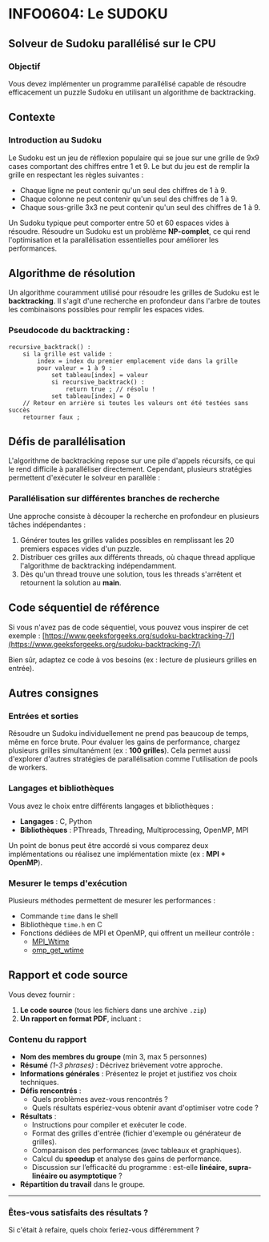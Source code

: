 # INFO0604: Le SUDOKU
## Solveur de Sudoku parallélisé sur le CPU

### Objectif
Vous devez implémenter un programme parallélisé capable de résoudre efficacement un puzzle Sudoku en utilisant un algorithme de backtracking.

## Contexte

### Introduction au Sudoku
Le Sudoku est un jeu de réflexion populaire qui se joue sur une grille de 9x9 cases comportant des chiffres entre 1 et 9. Le but du jeu est de remplir la grille en respectant les règles suivantes :
- Chaque ligne ne peut contenir qu'un seul des chiffres de 1 à 9.
- Chaque colonne ne peut contenir qu'un seul des chiffres de 1 à 9.
- Chaque sous-grille 3x3 ne peut contenir qu'un seul des chiffres de 1 à 9.

Un Sudoku typique peut comporter entre 50 et 60 espaces vides à résoudre. Résoudre un Sudoku est un problème **NP-complet**, ce qui rend l'optimisation et la parallélisation essentielles pour améliorer les performances.

## Algorithme de résolution

Un algorithme couramment utilisé pour résoudre les grilles de Sudoku est le **backtracking**. Il s'agit d'une recherche en profondeur dans l'arbre de toutes les combinaisons possibles pour remplir les espaces vides.

### Pseudocode du backtracking :
```pseudo
recursive_backtrack() :
    si la grille est valide :
        index = index du premier emplacement vide dans la grille
        pour valeur = 1 à 9 :
            set tableau[index] = valeur
            si recursive_backtrack() :
                return true ; // résolu !
            set tableau[index] = 0
    // Retour en arrière si toutes les valeurs ont été testées sans succès
    retourner faux ;
```

## Défis de parallélisation

L'algorithme de backtracking repose sur une pile d'appels récursifs, ce qui le rend difficile à paralléliser directement. Cependant, plusieurs stratégies permettent d'exécuter le solveur en parallèle :

### Parallélisation sur différentes branches de recherche
Une approche consiste à découper la recherche en profondeur en plusieurs tâches indépendantes :
1. Générer toutes les grilles valides possibles en remplissant les 20 premiers espaces vides d'un puzzle.
2. Distribuer ces grilles aux différents threads, où chaque thread applique l'algorithme de backtracking indépendamment.
3. Dès qu'un thread trouve une solution, tous les threads s'arrêtent et retournent la solution au **main**.

## Code séquentiel de référence
Si vous n'avez pas de code séquentiel, vous pouvez vous inspirer de cet exemple :
[https://www.geeksforgeeks.org/sudoku-backtracking-7/](https://www.geeksforgeeks.org/sudoku-backtracking-7/)

Bien sûr, adaptez ce code à vos besoins (ex : lecture de plusieurs grilles en entrée).

## Autres consignes

### Entrées et sorties
Résoudre un Sudoku individuellement ne prend pas beaucoup de temps, même en force brute. Pour évaluer les gains de performance, chargez plusieurs grilles simultanément (ex : **100 grilles**). Cela permet aussi d'explorer d'autres stratégies de parallélisation comme l'utilisation de pools de workers.

### Langages et bibliothèques
Vous avez le choix entre différents langages et bibliothèques :
- **Langages** : C, Python
- **Bibliothèques** : PThreads, Threading, Multiprocessing, OpenMP, MPI

Un point de bonus peut être accordé si vous comparez deux implémentations ou réalisez une implémentation mixte (ex : **MPI + OpenMP**).

### Mesurer le temps d'exécution
Plusieurs méthodes permettent de mesurer les performances :
- Commande `time` dans le shell
- Bibliothèque `time.h` en C
- Fonctions dédiées de MPI et OpenMP, qui offrent un meilleur contrôle :
  - [MPI_Wtime](https://rookiehpc.org/mpi/docs/mpi_wtime/index.html)
  - [omp_get_wtime](https://gcc.gnu.org/onlinedocs/gcc-4.5.4/libgomp/omp_005fget_005fwtime.html)

## Rapport et code source

Vous devez fournir :
1. **Le code source** (tous les fichiers dans une archive `.zip`)
2. **Un rapport en format PDF**, incluant :
   
### Contenu du rapport
- **Nom des membres du groupe** (min 3, max 5 personnes)
- **Résumé** *(1-3 phrases)* : Décrivez brièvement votre approche.
- **Informations générales** : Présentez le projet et justifiez vos choix techniques.
- **Défis rencontrés** :
  - Quels problèmes avez-vous rencontrés ?
  - Quels résultats espériez-vous obtenir avant d'optimiser votre code ?
- **Résultats** :
  - Instructions pour compiler et exécuter le code.
  - Format des grilles d'entrée (fichier d'exemple ou générateur de grilles).
  - Comparaison des performances (avec tableaux et graphiques).
  - Calcul du **speedup** et analyse des gains de performance.
  - Discussion sur l’efficacité du programme : est-elle **linéaire, supra-linéaire ou asymptotique** ?
- **Répartition du travail** dans le groupe.

---

### Êtes-vous satisfaits des résultats ?
Si c'était à refaire, quels choix feriez-vous différemment ?


